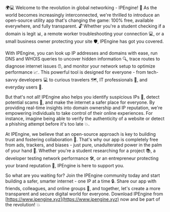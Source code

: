 🌍💻 Welcome to the revolution in global networking - IPEngine! 🚀 As the world becomes increasingly interconnected, we're thrilled to introduce an open-source utility app that's changing the game: 100% free, available everywhere, and fully transparent. 🔓 Whether you're a student checking if a domain is legit 📊, a remote worker troubleshooting your connection 💻, or a small business owner protecting your site 🛡️, IPEngine has got you covered.

With IPEngine, you can look up IP addresses and domains with ease, run DNS and WHOIS queries to uncover hidden information 🔍, trace routes to diagnose internet issues ⏰, and monitor your network setup to optimize performance 📈. This powerful tool is designed for everyone - from tech-savvy developers 💻 to curious travelers 🗺️, IT professionals 💼, and everyday users 🤔.

But that's not all! IPEngine also helps you identify suspicious IPs 👀, detect potential scams 🚨, and make the internet a safer place for everyone. By providing real-time insights into domain ownership and IP reputation, we're empowering individuals to take control of their online experiences. For instance, imagine being able to verify the authenticity of a website or detect a phishing attempt before it's too late 💥.

At IPEngine, we believe that an open-source approach is key to building trust and fostering collaboration 🤝. That's why our app is completely free from ads, trackers, and biases - just pure, unadulterated power in the palm of your hand 💪. Whether you're a student researching for a project 📚, a developer testing network performance 🛠️, or an entrepreneur protecting your brand reputation 💼, IPEngine is here to support you.

So what are you waiting for? Join the IPEngine community today and start building a safer, smarter internet - one IP at a time 🔒. Share our app with friends, colleagues, and online groups 🤩, and together, let's create a more transparent and secure digital world for everyone. Download IPEngine from [https://www.ipengine.xyz](https://www.ipengine.xyz) now and be part of the revolution! 💥
